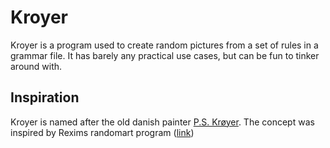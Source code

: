 # Kroyer

Kroyer is a program used to create random pictures from a set of rules in a grammar file.
It has barely any practical use cases, but can be fun to tinker around with.

## Inspiration

Kroyer is named after the old danish painter [P.S. Krøyer](https://en.wikipedia.org/wiki/Peder_Severin_Kr%C3%B8yer).
The concept was inspired by Rexims randomart program ([link](https://en.wikipedia.org/wiki/Peder_Severin_Kr%C3%B8yer))
